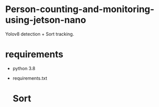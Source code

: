# Person-counting-and-monitoring-using-jetson-nano
Yolov8 detection + Sort tracking.

# requirements
- python 3.8
- requirements.txt

  # Sort
